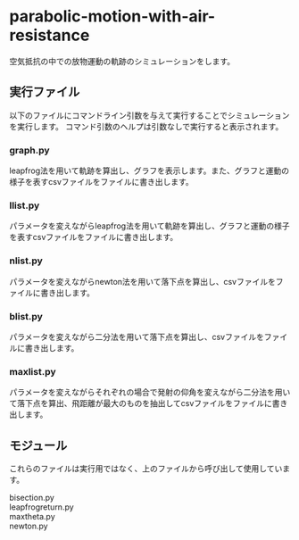 # parabolic-motion-with-air-resistance
空気抵抗の中での放物運動の軌跡のシミュレーションをします。

## 実行ファイル
以下のファイルにコマンドライン引数を与えて実行することでシミュレーションを実行します。
コマンド引数のヘルプは引数なしで実行すると表示されます。

### graph.py
leapfrog法を用いて軌跡を算出し、グラフを表示します。また、グラフと運動の様子を表すcsvファイルをファイルに書き出します。
### llist.py
パラメータを変えながらleapfrog法を用いて軌跡を算出し、グラフと運動の様子を表すcsvファイルをファイルに書き出します。
### nlist.py
パラメータを変えながらnewton法を用いて落下点を算出し、csvファイルをファイルに書き出します。
### blist.py
パラメータを変えながら二分法を用いて落下点を算出し、csvファイルをファイルに書き出します。
### maxlist.py
パラメータを変えながらそれぞれの場合で発射の仰角を変えながら二分法を用いて落下点を算出、飛距離が最大のものを抽出してcsvファイルをファイルに書き出します。

## モジュール
これらのファイルは実行用ではなく、上のファイルから呼び出して使用しています。

bisection.py  
leapfrogreturn.py  
maxtheta.py  
newton.py  
